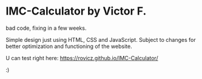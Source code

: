 # IMC-Calculator by Victor F.

bad code, fixing in a few weeks.

Simple design just using HTML, CSS and JavaScript. Subject to changes for better optimization and functioning of the website.

U can test right here: https://rovicz.github.io/IMC-Calculator/

:)
